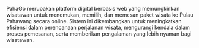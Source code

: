 PahaGo merupakan platform digital berbasis web yang memungkinkan wisatawan untuk menemukan, memilih, dan memesan paket wisata ke Pulau Pahawang secara online. Sistem ini dikembangkan untuk meningkatkan efisiensi dalam perencanaan perjalanan wisata, mengurangi kendala dalam proses pemesanan, serta memberikan pengalaman yang lebih nyaman bagi wisatawan.
